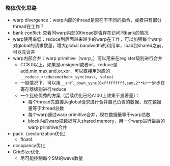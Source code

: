 ### 整体优化思路
- warp divergence：warp内部的thread是否在干不同的指令，或者只有部分thread在工作？
- bank conflict: 查看同warp内部的thread是否存在访问同bank的情况
- warp使用率低：reduce到后面越来越少的warp在工作，可以加强每个warp对global的请求数量，增大global bandwidth的利用率，load到shared之前，可以先合并
- warp内部合并：warp primitive（warp_）可以用来在register级别进行合并
	- CC8.0以上，如果是unsigned或者int，reduce是add,min,max,and,or,xor，可以直接用对应的`__reduce_<reducemethod>_sync(mask, value)`
	- 一般情况下，可以用`__shfl_down_sync(0xfffffffff,sum,2**k)`一步步在寄存器级别进行reduce
	- 一个比较优秀的方案（后续优化已经A100上效果不显著量）：
		- 每个thread先直接从global请求进行合并自己负责的数据，现在数据量等于thread总数
		- 每个warp通过warp primitive合并，现在数据量等于warp总数
		- block内的warp把数据写入shared memory，用一个warp进行最后的warp primitive合并
- pack（vectorization优化）
	- float4
- occupancy优化
- GridSize优化
	- 尽可能控制每个SM的wave数量